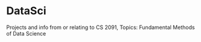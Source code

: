 # DataSci
Projects and info from or relating to CS 2091, Topics: Fundamental Methods of Data Science

